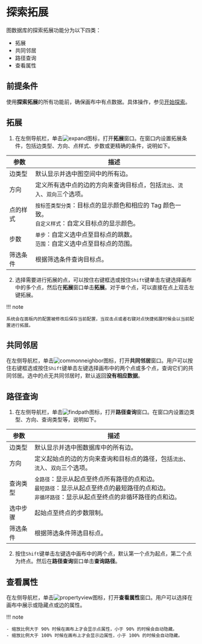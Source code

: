 # 探索拓展

图数据库的探索拓展功能分为以下四类：

- 拓展
- 共同邻居
- 路径查询
- 查看属性

## 前提条件

使用**探索拓展**的所有功能前，确保画布中有点数据。具体操作，参见[开始探索](ex-ug-query-exploration.md)。

## 拓展

1. 在左侧导航栏，单击![expand](https://docs-cdn.nebula-graph.com.cn/figures/nav-expand_cn.png)图标，打开**拓展**窗口。在窗口内设置拓展条件，包括边类型、方向、点样式、步数或更精确的条件，说明如下。

  | 参数     | 描述                                                         |
  | -------- | ------------------------------------------------------------ |
  | 边类型   | 默认显示并选中图空间中的所有边。                           |
  | 方向     | 定义所有选中点的边的方向来查询目标点，包括`流出`、`流入`、`双向`三个选项。 |
  | 点的样式 | `按标签类型分类`：目标点的显示颜色和相应的 Tag 颜色一致。<br />`自定义样式`：自定义目标点的显示颜色。 |
  | 步数     | `单步`：自定义选中点至目标点的跳数。<br />`范围`：自定义选中点至目标点的范围。 |
  | 筛选条件 | 根据筛选条件查询目标点。                                     |

2. 选择需要进行拓展的点，可以按住右键框选或按住`Shift`键单击左键选择画布中的多个点，然后在**拓展**窗口单击**拓展**。对于单个点，可以直接在点上双击左键拓展。

!!! note

    系统会在面板内的配置被修改后保存当前配置，当双击点或者右键对点快捷拓展时候会以当前配置进行拓展。

## 共同邻居

在左侧导航栏，单击![commonneighbor](https://docs-cdn.nebula-graph.com.cn/figures/nav-commonNeighbor_cn.png)图标，打开**共同邻居**窗口。用户可以按住右键框选或按住`Shift`键单击左键选择画布中的两个点或多个点，查询它们的共同邻居。选中的点无共同邻居时，默认返回**没有相应数据**。

## 路径查询

1. 在左侧导航栏，单击![findpath](https://docs-cdn.nebula-graph.com.cn/figures/nav-findPath_cn.png)图标，打开**路径查询**窗口。在窗口内设置边类型、方向、查询类型等，说明如下。

  | 参数     | 描述                                                         |
  | -------- | ------------------------------------------------------------ |
  | 边类型   | 默认显示并选中图数据库中的所有边。                           |
  | 方向     | 定义起始点的边的方向来查询和目标点的路径，包括`流出`、`流入`、`双向`三个选项。 |
  | 查询类型 | `全路径`：显示从起点至终点所有路径的点和边。<br />`最短路径`：显示从起点至终点的最短路径的点和边。<br />`非循环路径`：显示从起点至终点的非循环路径的点和边。 |
  | 选中步骤 | 起始点至终点的步数限制。                                   |
  | 筛选条件 | 根据筛选条件筛选目标点。                                     |

2. 按住`Shift`键单击左键选中画布中的两个点，默认第一个点为起点，第二个点为终点。然后在**路径查询**窗口单击**查询路径**。

## 查看属性

在左侧导航栏，单击![propertyview](https://docs-cdn.nebula-graph.com.cn/figures/nav-propertyView_cn.png)图标，打开**查看属性**窗口。用户可以选择在画布中展示或隐藏点或边的属性。

!!! note

    - 缩放比例大于 90% 时候在画布上才会显示点属性，小于 90% 的时候会自动隐藏。    
    - 缩放比例大于 100% 时候在画布上才会显示边属性，小于 100% 的时候会自动隐藏。
